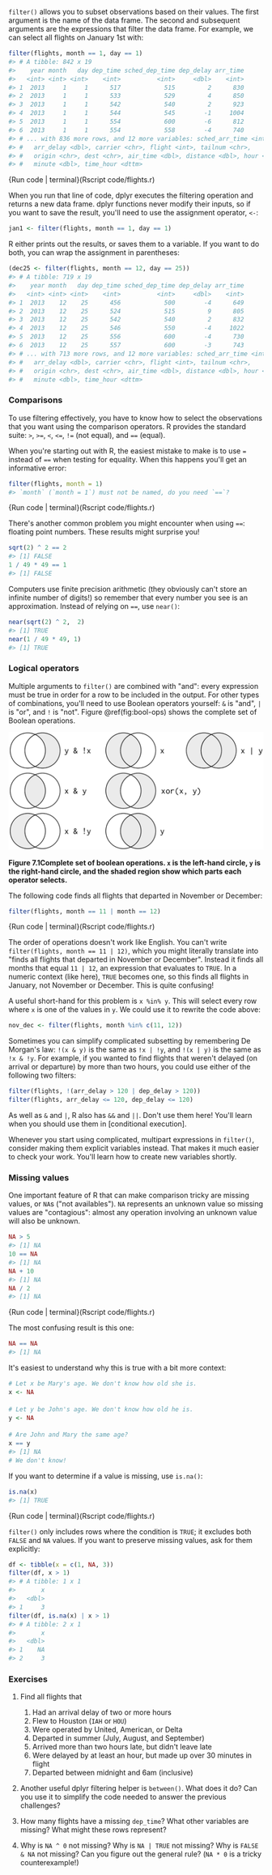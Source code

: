 
`filter()` allows you to subset observations based on their values. The first argument is the name of the data frame. The second and subsequent arguments are the expressions that filter the data frame. For example, we can select all flights on January 1st with:


```r
filter(flights, month == 1, day == 1)
#> # A tibble: 842 x 19
#>    year month   day dep_time sched_dep_time dep_delay arr_time
#>   <int> <int> <int>    <int>          <int>     <dbl>    <int>
#> 1  2013     1     1      517            515         2      830
#> 2  2013     1     1      533            529         4      850
#> 3  2013     1     1      542            540         2      923
#> 4  2013     1     1      544            545        -1     1004
#> 5  2013     1     1      554            600        -6      812
#> 6  2013     1     1      554            558        -4      740
#> # ... with 836 more rows, and 12 more variables: sched_arr_time <int>,
#> #   arr_delay <dbl>, carrier <chr>, flight <int>, tailnum <chr>,
#> #   origin <chr>, dest <chr>, air_time <dbl>, distance <dbl>, hour <dbl>,
#> #   minute <dbl>, time_hour <dttm>
```
{Run code | terminal}(Rscript code/flights.r)
 


When you run that line of code, dplyr executes the filtering operation and returns a new data frame. dplyr functions never modify their inputs, so if you want to save the result, you'll need to use the assignment operator, `<-`:


```r
jan1 <- filter(flights, month == 1, day == 1)
```

R either prints out the results, or saves them to a variable. If you want to do both, you can wrap the assignment in parentheses:


```r
(dec25 <- filter(flights, month == 12, day == 25))
#> # A tibble: 719 x 19
#>    year month   day dep_time sched_dep_time dep_delay arr_time
#>   <int> <int> <int>    <int>          <int>     <dbl>    <int>
#> 1  2013    12    25      456            500        -4      649
#> 2  2013    12    25      524            515         9      805
#> 3  2013    12    25      542            540         2      832
#> 4  2013    12    25      546            550        -4     1022
#> 5  2013    12    25      556            600        -4      730
#> 6  2013    12    25      557            600        -3      743
#> # ... with 713 more rows, and 12 more variables: sched_arr_time <int>,
#> #   arr_delay <dbl>, carrier <chr>, flight <int>, tailnum <chr>,
#> #   origin <chr>, dest <chr>, air_time <dbl>, distance <dbl>, hour <dbl>,
#> #   minute <dbl>, time_hour <dttm>
```

### Comparisons

To use filtering effectively, you have to know how to select the observations that you want using the comparison operators. R provides the standard suite: `>`, `>=`, `<`, `<=`, `!=` (not equal), and `==` (equal). 

When you're starting out with R, the easiest mistake to make is to use `=` instead of `==` when testing for equality. When this happens you'll get an informative error:


```r
filter(flights, month = 1)
#> `month` (`month = 1`) must not be named, do you need `==`?
```
{Run code | terminal}(Rscript code/flights.r)
 


There's another common problem you might encounter when using `==`: floating point numbers. These results might surprise you!


```r
sqrt(2) ^ 2 == 2
#> [1] FALSE
1 / 49 * 49 == 1
#> [1] FALSE
```

Computers use finite precision arithmetic (they obviously can't store an infinite number of digits!) so remember that every number you see is an approximation. Instead of relying on `==`, use `near()`:


```r
near(sqrt(2) ^ 2,  2)
#> [1] TRUE
near(1 / 49 * 49, 1)
#> [1] TRUE
```

### Logical operators

Multiple arguments to `filter()` are combined with "and": every expression must be true in order for a row to be included in the output. For other types of combinations, you'll need to use Boolean operators yourself: `&` is "and", `|` is "or", and `!` is "not". Figure \@ref(fig:bool-ops) shows the complete set of Boolean operations.

![Figure 7.1Complete set of boolean operations. `x` is the left-hand circle, `y` is the right-hand circle, and the shaded region show which parts each operator selects.](diagrams/transform-logical.png)

**Figure 7.1Complete set of boolean operations. `x` is the left-hand circle, `y` is the right-hand circle, and the shaded region show which parts each operator selects.**

The following code finds all flights that departed in November or December:


```r
filter(flights, month == 11 | month == 12)
```
{Run code | terminal}(Rscript code/flights.r)
 


The order of operations doesn't work like English. You can't write `filter(flights, month == 11 | 12)`, which you might literally translate into  "finds all flights that departed in November or December". Instead it finds all months that equal `11 | 12`, an expression that evaluates to `TRUE`. In a numeric context (like here), `TRUE` becomes one, so this finds all flights in January, not November or December. This is quite confusing!

A useful short-hand for this problem is `x %in% y`. This will select every row where `x` is one of the values in `y`. We could use it to rewrite the code above:


```r
nov_dec <- filter(flights, month %in% c(11, 12))
```

Sometimes you can simplify complicated subsetting by remembering De Morgan's law: `!(x & y)` is the same as `!x | !y`, and `!(x | y)` is the same as `!x & !y`. For example, if you wanted to find flights that weren't delayed (on arrival or departure) by more than two hours, you could use either of the following two filters:


```r
filter(flights, !(arr_delay > 120 | dep_delay > 120))
filter(flights, arr_delay <= 120, dep_delay <= 120)
```

As well as `&` and `|`, R also has `&&` and `||`. Don't use them here! You'll learn when you should use them in [conditional execution].

Whenever you start using complicated, multipart expressions in `filter()`, consider making them explicit variables instead. That makes it much easier to check your work. You'll learn how to create new variables shortly.

### Missing values

One important feature of R that can make comparison tricky are missing values, or `NA`s ("not availables"). `NA` represents an unknown value so missing values are "contagious": almost any operation involving an unknown value will also be unknown.


```r
NA > 5
#> [1] NA
10 == NA
#> [1] NA
NA + 10
#> [1] NA
NA / 2
#> [1] NA
```
{Run code | terminal}(Rscript code/flights.r)
 


The most confusing result is this one:


```r
NA == NA
#> [1] NA
```

It's easiest to understand why this is true with a bit more context:


```r
# Let x be Mary's age. We don't know how old she is.
x <- NA

# Let y be John's age. We don't know how old he is.
y <- NA

# Are John and Mary the same age?
x == y
#> [1] NA
# We don't know!
```

If you want to determine if a value is missing, use `is.na()`:


```r
is.na(x)
#> [1] TRUE
```
{Run code | terminal}(Rscript code/flights.r)
 


`filter()` only includes rows where the condition is `TRUE`; it excludes both `FALSE` and `NA` values. If you want to preserve missing values, ask for them explicitly:


```r
df <- tibble(x = c(1, NA, 3))
filter(df, x > 1)
#> # A tibble: 1 x 1
#>       x
#>   <dbl>
#> 1     3
filter(df, is.na(x) | x > 1)
#> # A tibble: 2 x 1
#>       x
#>   <dbl>
#> 1    NA
#> 2     3
```

### Exercises

1.  Find all flights that

    1. Had an arrival delay of two or more hours
    1. Flew to Houston (`IAH` or `HOU`)
    1. Were operated by United, American, or Delta
    1. Departed in summer (July, August, and September)
    1. Arrived more than two hours late, but didn't leave late
    1. Were delayed by at least an hour, but made up over 30 minutes in flight
    1. Departed between midnight and 6am (inclusive)

1.  Another useful dplyr filtering helper is `between()`. What does it do?
    Can you use it to simplify the code needed to answer the previous 
    challenges?

1.  How many flights have a missing `dep_time`? What other variables are 
    missing? What might these rows represent?

1.  Why is `NA ^ 0` not missing? Why is `NA | TRUE` not missing?
    Why is `FALSE & NA` not missing? Can you figure out the general
    rule?  (`NA * 0` is a tricky counterexample!)
